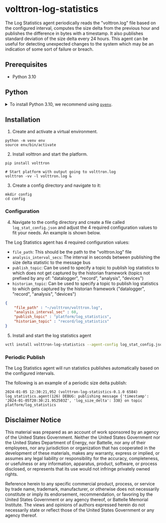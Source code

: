 # volttron-log-statistics

The Log Statistics agent periodically reads the "volttron.log" file based on the configured interval, computes the size delta from the previous hour and publishes the difference in bytes with a timestamp.  It also publishes standard deviation of the size delta every 24 hours.  This agent can be useful for detecting unexpected changes to the system which may be an indication of some sort of failure or breach.

## Prerequisites

* Python 3.10

## Python

<details>
<summary>To install Python 3.10, we recommend using <a href="https://github.com/pyenv/pyenv"><code>pyenv</code></a>.</summary>

```bash
# install pyenv
git clone https://github.com/pyenv/pyenv ~/.pyenv

# setup pyenv (you should also put these three lines in .bashrc or similar)
export PATH="${HOME}/.pyenv/bin:${PATH}"
export PYENV_ROOT="${HOME}/.pyenv"
eval "$(pyenv init -)"

# install Python 3.10
pyenv install 3.10

# make it available globally
pyenv global system 3.10
```

</details>

## Installation

1. Create and activate a virtual environment.

```shell
python -m venv env
source env/bin/activate
```

2. Install volttron and start the platform.

```shell
pip install volttron

# Start platform with output going to volttron.log
volttron -vv -l volttron.log &
```

3. Create a config directory and navigate to it:

```shell
mkdir config
cd config
```

### Configuration

4. Navigate to the config directory and create a file called `log_stat_config.json` and adjust the 4 required configuration values to fit your needs. An example is shown below.

The Log Statistics agent has 4 required configuration values:

- `file_path`:  This should be the path to the "volttron.log" file
- `analysis_interval_secs`:  The interval in seconds between publishing the size delta statistic to the message bus
- `publish_topic`:  Can be used to specify a topic to publish log statistics to which does not get captured by the
  historian framework (topics not prefixed by any of: "datalogger", "record", "analysis", "devices")
- `historian_topic`:  Can be used to specify a topic to publish log statistics to which gets captured by the
  historian framework ("datalogger", "record", "analysis", "devices")

```json
{
    "file_path" : "~/volttron/volttron.log",
    "analysis_interval_sec" : 60,
    "publish_topic" : "platform/log_statistics",
    "historian_topic" : "record/log_statistics"
}
```

5. Install and start the log statistics agent

```bash
vctl install volttron-log-statistics --agent-config log_stat_config.json --json --vip-identity platform.log_statistics --start --force
```

### Periodic Publish

The Log Statistics agent will run statistics publishes automatically based on the configured intervals.

The following is an example of a periodic size delta publish:

```log
2024-01-05 12:30:21,952 (volttron-log-statistics-0.1.0 6584) log_statistics.agent(126) DEBUG: publishing message {'timestamp': '2024-01-05T20:30:21.952503Z', 'log_size_delta': 338} on topic platform/log_statistics
```

## Disclaimer Notice

This material was prepared as an account of work sponsored by an agency of the
United States Government.  Neither the United States Government nor the United
States Department of Energy, nor Battelle, nor any of their employees, nor any
jurisdiction or organization that has cooperated in the development of these
materials, makes any warranty, express or implied, or assumes any legal
liability or responsibility for the accuracy, completeness, or usefulness or any
information, apparatus, product, software, or process disclosed, or represents
that its use would not infringe privately owned rights.

Reference herein to any specific commercial product, process, or service by
trade name, trademark, manufacturer, or otherwise does not necessarily
constitute or imply its endorsement, recommendation, or favoring by the United
States Government or any agency thereof, or Battelle Memorial Institute. The
views and opinions of authors expressed herein do not necessarily state or
reflect those of the United States Government or any agency thereof.
